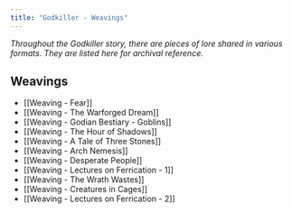```yaml
---
title: "Godkiller - Weavings"
---
```

*Throughout the Godkiller story, there are pieces of lore shared in various formats. They are listed here for archival reference.*

## Weavings
- [[Weaving - Fear]]
- [[Weaving - The Warforged Dream]]
- [[Weaving - Godian Bestiary - Goblins]]
- [[Weaving - The Hour of Shadows]]
- [[Weaving - A Tale of Three Stones]] 
- [[Weaving - Arch Nemesis]]
- [[Weaving - Desperate People]]
- [[Weaving - Lectures on Ferrication - 1]]
- [[Weaving - The Wrath Wastes]]
- [[Weaving - Creatures in Cages]]
- [[Weaving - Lectures on Ferrication - 2]]